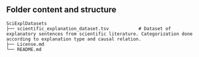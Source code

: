 ## Folder content and structure

    SciExplDatasets
    ├── scientific_explanation_dataset.tsv           # Dataset of explanatory sentences from scientific literature. Categorization done according to explanation type and causal relation.
    ├── License.md
    └── README.md
